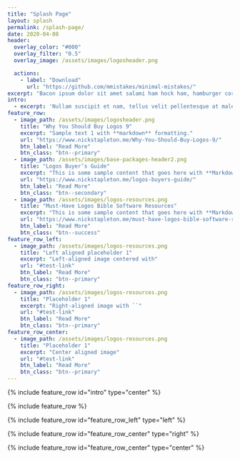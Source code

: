 ```yaml
---
title: "Splash Page"
layout: splash
permalink: /splash-page/
date: 2020-04-08
header:
  overlay_color: "#000"
  overlay_filter: "0.5"
  overlay_image: /assets/images/logosheader.png

  actions:
    - label: "Download"
      url: "https://github.com/mmistakes/minimal-mistakes/"
excerpt: "Bacon ipsum dolor sit amet salami ham hock ham, hamburger corned beef short ribs kielbasa biltong t-bone drumstick tri-tip tail sirloin pork chop."
intro: 
  - excerpt: 'Nullam suscipit et nam, tellus velit pellentesque at malesuada, enim eaque. Quis nulla, netus tempor in diam gravida tincidunt, *proin faucibus* voluptate felis id sollicitudin. Centered with `type="center"`'
feature_row:
  - image_path: /assets/images/logosheader.png
    title: "Why You Should Buy Logos 9"
    excerpt: "Sample text 1 with **markdown** formatting."
    url: "https://www.nickstapleton.me/Why-You-Should-Buy-Logos-9/"
    btn_label: "Read More"
    btn_class: "btn--primary"
  - image_path: /assets/images/base-packages-header2.png
    title: "Logos Buyer’s Guide"
    excerpt: "This is some sample content that goes here with **Markdown** formatting."
    url: "https://www.nickstapleton.me/logos-buyers-guide/"
    btn_label: "Read More"
    btn_class: "btn--secondary"
  - image_path: /assets/images/logos-resources.png
    title: "Must-Have Logos Bible Software Resources"
    excerpt: "This is some sample content that goes here with **Markdown** formatting."
    url: "https://www.nickstapleton.me/must-have-logos-bible-software-resources/"
    btn_label: "Read More"
    btn_class: "btn--success"
feature_row_left:
  - image_path: /assets/images/logos-resources.png
    title: "Left aligned placeholder 1"
    excerpt: "Left-aligned image centered with"
    url: "#test-link"
    btn_label: "Read More"
    btn_class: "btn--primary"
feature_row_right:
  - image_path: /assets/images/logos-resources.png
    title: "Placeholder 1"
    excerpt: "Right-aligned image with ``"
    url: "#test-link"
    btn_label: "Read More"
    btn_class: "btn--primary"
feature_row_center:
  - image_path: /assets/images/logos-resources.png
    title: "Placeholder 1"
    excerpt: "Center aligned image"
    url: "#test-link"
    btn_label: "Read More"
    btn_class: "btn--primary"
---
```


{% include feature_row id="intro" type="center" %}

{% include feature_row %}

{% include feature_row id="feature_row_left" type="left" %}

{% include feature_row id="feature_row_center" type="right" %}

{% include feature_row id="feature_row_center" type="center" %}
